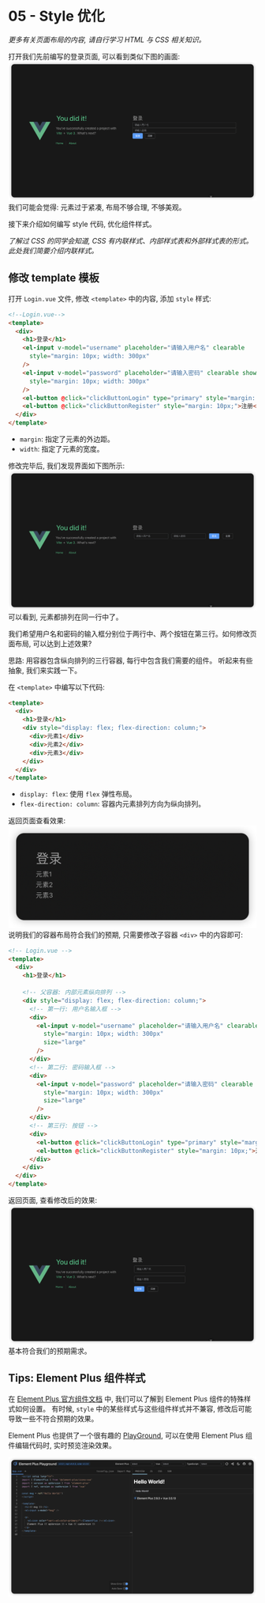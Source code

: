# 05 - Style 优化
*更多有关页面布局的内容, 请自行学习 HTML 与 CSS 相关知识。*

打开我们先前编写的登录页面, 可以看到类似下图的画面:
![登录页](./source/03-02.png)
我们可能会觉得: 元素过于紧凑, 布局不够合理, 不够美观。

接下来介绍如何编写 style 代码, 优化组件样式。

*了解过 CSS 的同学会知道, CSS 有内联样式、内部样式表和外部样式表的形式。此处我们简要介绍内联样式。*

## 修改 template 模板
打开 `Login.vue` 文件, 修改 `<template>` 中的内容, 添加 `style` 样式:
```html
<!--Login.vue-->
<template>
  <div>
    <h1>登录</h1>
    <el-input v-model="username" placeholder="请输入用户名" clearable 
      style="margin: 10px; width: 300px"
    />
    <el-input v-model="password" placeholder="请输入密码" clearable show-password 
      style="margin: 10px; width: 300px"
    />
    <el-button @click="clickButtonLogin" type="primary" style="margin: 10px;">登录</el-button>
    <el-button @click="clickButtonRegister" style="margin: 10px;">注册</el-button>
  </div>
</template>
```
- `margin`: 指定了元素的外边距。
- `width`: 指定了元素的宽度。

修改完毕后, 我们发现界面如下图所示:
![登录页-style](./source/05-01.png)
可以看到, 元素都排列在同一行中了。

我们希望用户名和密码的输入框分别位于两行中、两个按钮在第三行。如何修改页面布局, 可以达到上述效果?

思路: 用容器包含纵向排列的三行容器, 每行中包含我们需要的组件。
听起来有些抽象, 我们来实践一下。

在 `<template>` 中编写以下代码:
```html
<template>
  <div>
    <h1>登录</h1>
    <div style="display: flex; flex-direction: column;">
      <div>元素1</div>
      <div>元素2</div>
      <div>元素3</div>
    </div>
  </div>
</template>
```
- `display: flex`: 使用 `flex` 弹性布局。
- `flex-direction: column`: 容器内元素排列方向为纵向排列。

返回页面查看效果:
![容器布局](./source/05-02.png)
说明我们的容器布局符合我们的预期, 只需要修改子容器 `<div>` 中的内容即可:
```html
<!-- Login.vue -->
<template>
  <div>
    <h1>登录</h1>

    <!-- 父容器: 内部元素纵向排列 -->
    <div style="display: flex; flex-direction: column;">
      <!-- 第一行: 用户名输入框 -->
      <div>
        <el-input v-model="username" placeholder="请输入用户名" clearable 
          style="margin: 10px; width: 300px"
          size="large"
        />
      </div>
      <!-- 第二行: 密码输入框 -->
      <div>
        <el-input v-model="password" placeholder="请输入密码" clearable show-password 
          style="margin: 10px; width: 300px"
          size="large"
        />
      </div>
      <!-- 第三行: 按钮 -->
      <div>
        <el-button @click="clickButtonLogin" type="primary" style="margin: 10px;">登录</el-button>
        <el-button @click="clickButtonRegister" style="margin: 10px;">注册</el-button>
      </div>
    </div>
  </div>
</template>
```

返回页面, 查看修改后的效果:
![登录页-优化样式](./source/05-03.png)
基本符合我们的预期需求。

## Tips: Element Plus 组件样式
在 [Element Plus 官方组件文档](https://element-plus.org/zh-CN/component/overview.html) 中, 我们可以了解到 Element Plus 组件的特殊样式如何设置。
有时候, `style` 中的某些样式与这些组件样式并不兼容, 修改后可能导致一些不符合预期的效果。

Element Plus 也提供了一个很有趣的 [PlayGround](https://element-plus.run/), 可以在使用 Element Plus 组件编辑代码时, 实时预览渲染效果。

![Element Plus Run](./source/05-04.png)